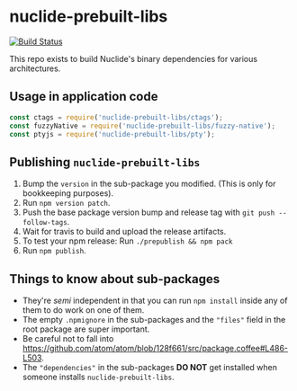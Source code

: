# nuclide-prebuilt-libs

[![Build Status](https://travis-ci.org/facebooknuclide/nuclide-prebuilt-libs.svg?branch=master)](https://travis-ci.org/facebooknuclide/nuclide-prebuilt-libs)

This repo exists to build Nuclide's binary dependencies for various architectures.

## Usage in application code

```js
const ctags = require('nuclide-prebuilt-libs/ctags');
const fuzzyNative = require('nuclide-prebuilt-libs/fuzzy-native');
const ptyjs = require('nuclide-prebuilt-libs/pty');
```

## Publishing `nuclide-prebuilt-libs`

1. Bump the `version` in the sub-package you modified. (This is only for bookkeeping purposes).
2. Run `npm version patch`.
3. Push the base package version bump and release tag with `git push --follow-tags`.
4. Wait for travis to build and upload the release artifacts.
5. To test your npm release: Run `./prepublish && npm pack`
6. Run `npm publish`.

## Things to know about sub-packages

* They're _semi_ independent in that you can run `npm install` inside any of them to do work on one of them.
* The empty `.npmignore` in the sub-packages and the `"files"` field in the root package are super important.
* Be careful not to fall into https://github.com/atom/atom/blob/128f661/src/package.coffee#L486-L503.
* The `"dependencies"` in the sub-packages **DO NOT** get installed when someone installs `nuclide-prebuilt-libs`.
